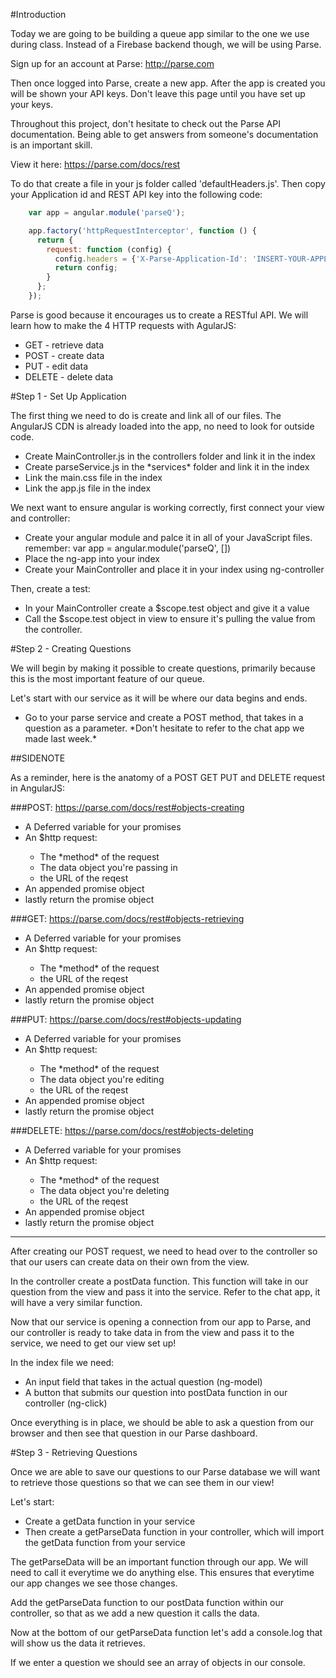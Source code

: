 #Introduction

Today we are going to be building a queue app similar to the one we use during class. Instead of a Firebase backend though, we will be using Parse. 

Sign up for an account at Parse: http://parse.com

Then once logged into Parse, create a new app. After the app is created you will be shown your API keys. Don't leave this page until you have set up your keys. 

Throughout this project, don't hesitate to check out the Parse API documentation. Being able to get answers from someone's documentation is an important skill. 

View it here: https://parse.com/docs/rest

To do that create a file in your js folder called 'defaultHeaders.js'. Then copy your Application id and REST API key into the following code:

````javascript
	var app = angular.module('parseQ');

	app.factory('httpRequestInterceptor', function () {
	  return {
	    request: function (config) {
	      config.headers = {'X-Parse-Application-Id': 'INSERT-YOUR-APPLICATION-ID', 'X-Parse-REST-API-Key': 'INSERT-YOUR-REST-API-KEY'}
	      return config;
	    }
	  };
	});
````


Parse is good because it encourages us to create a RESTful API. We will learn how to make the 4 HTTP requests with AgularJS:

<ul>
	<li>GET - retrieve data</li>
	<li>POST - create data</li>
	<li>PUT - edit data</li>
	<li>DELETE - delete data</li>
</ul>

#Step 1 - Set Up Application

The first thing we need to do is create and link all of our files. The AngularJS CDN is already loaded into the app, no need to look for outside code.

<ul>
	<li>Create MainController.js in the controllers folder and link it in the index</li>
	<li>Create parseService.js in the *services* folder and link it in the index</li>
	<li>Link the main.css file in the index</li>
	<li>Link the app.js file in the index</li>
</ul>

We next want to ensure angular is working correctly, first connect your view and controller: 

<ul>
	<li>Create your angular module and palce it in all of your JavaScript files. remember: var app = angular.module('parseQ', [])</li>
	<li>Place the ng-app into your index</li>
	<li>Create your MainController and place it in your index using ng-controller</li>
</ul>

Then, create a test:

<ul>
	<li>In your MainController create a $scope.test object and give it a value</li>
	<li>Call the $scope.test object in view to ensure it's pulling the value from the controller.</li>
</ul>

#Step 2 - Creating Questions

We will begin by making it possible to create questions, primarily because this is the most important feature of our queue. 

Let's start with our service as it will be where our data begins and ends. 

<ul>
	<li>Go to your parse service and create a POST method, that takes in a question as a parameter. *Don't hesitate to refer to the chat app we made last week.*</li>
</ul>

##SIDENOTE

As a reminder, here is the anatomy of a POST GET PUT and DELETE request in AngularJS:

###POST: https://parse.com/docs/rest#objects-creating

<ul>
	<li>A Deferred variable for your promises</li>
	<li>An $http request:</li>
	<ul>
		<li>The *method* of the request</li>		
		<li>The data object you're passing in</li>
		<li>the URL of the reqest</li>
	</ul>
	<li>An appended promise object</li>
	<li>lastly return the promise object</li>
</ul>

###GET: https://parse.com/docs/rest#objects-retrieving

<ul>
	<li>A Deferred variable for your promises</li>
	<li>An $http request:</li>
	<ul>
		<li>The *method* of the request</li>		
		<li>the URL of the reqest</li>
	</ul>
	<li>An appended promise object</li>
	<li>lastly return the promise object</li>
</ul>

###PUT: https://parse.com/docs/rest#objects-updating

<ul>
	<li>A Deferred variable for your promises</li>
	<li>An $http request:</li>
	<ul>
		<li>The *method* of the request</li>		
		<li>The data object you're editing</li>
		<li>the URL of the reqest</li>
	</ul>
	<li>An appended promise object</li>
	<li>lastly return the promise object</li>
</ul>

###DELETE: https://parse.com/docs/rest#objects-deleting

<ul>
	<li>A Deferred variable for your promises</li>
	<li>An $http request:</li>
	<ul>
		<li>The *method* of the request</li>		
		<li>The data object you're deleting</li>
		<li>the URL of the reqest</li>
	</ul>
	<li>An appended promise object</li>
	<li>lastly return the promise object</li>
</ul>

<hr>

After creating our POST request, we need to head over to the controller so that our users can create data on their own from the view. 

In the controller create a postData function. This function will take in our question from the view and pass it into the service. Refer to the chat app, it will have a very similar function.

Now that our service is opening a connection from our app to Parse, and our controller is ready to take data in from the view and pass it to the service, we need to get our view set up!

In the index file we need: 

<ul>
	<li>An input field that takes in the actual question (ng-model)</li>
	<li>A button that submits our question into postData function in our controller (ng-click) </li>
</ul>

Once everything is in place, we should be able to ask a question from our browser and then see that question in our Parse dashboard. 

#Step 3 - Retrieving Questions

Once we are able to save our questions to our Parse database we will want to retrieve those questions so that we can see them in our view! 

Let's start:

<ul>
	<li>Create a getData function in your service</li>
	<li>Then create a getParseData function in your controller, which will import the getData function from your service</li>
</ul>

The getParseData will be an important function through our app. We will need to call it everytime we do anything else. This ensures that everytime our app changes we see those changes. 

Add the getParseData function to our postData function within our controller, so that as we add a new question it calls the data.

Now at the bottom of our getParseData function let's add a console.log that will show us the data it retrieves. 

If we enter a question we should see an array of objects in our console.












